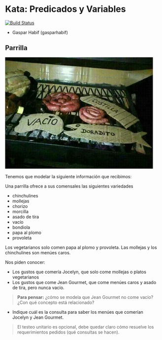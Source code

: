 # Kata: Predicados y Variables
[![Build Status](https://travis-ci.com/pdep-mn-utn/kata-logico-01-gasparhabif.svg?token=yzhkPDVEJvW1rghB4QyV&branch=master)](https://travis-ci.com/pdep-mn-utn/kata-logico-01-gasparhabif)

- Gaspar Habif (gasparhabif)

## Parrilla 

![parrilla](./images/parrilla.jpg)

Tenemos que modelar la siguiente información que recibimos:

Una parrilla ofrece a sus comensales las siguientes variedades

- chinchulines
- mollejas
- chorizo
- morcilla
- asado de tira
- vacío
- bondiola
- papa al plomo
- provoleta

Los vegetarianos solo comen papa al plomo y provoleta.
Las mollejas y los chinchulines son menúes caros.
 
Nos piden conocer:

- Los gustos que comería Jocelyn, que solo come mollejas o platos vegetarianos
- Los gustos que come Jean Gourmet, que come menúes caros y asado de tira, pero nunca vacío.

> **Para pensar:** ¿cómo se modela que Jean Gourmet no come vacío? ¿Con qué concepto está relacionado?

- Indique cuál es la consulta para saber los menúes que comerían Jocelyn y Jean Gourmet.

> El testeo unitario es opcional, debe quedar claro cómo resuelve los requerimientos pedidos (qué consultas se hacen).
